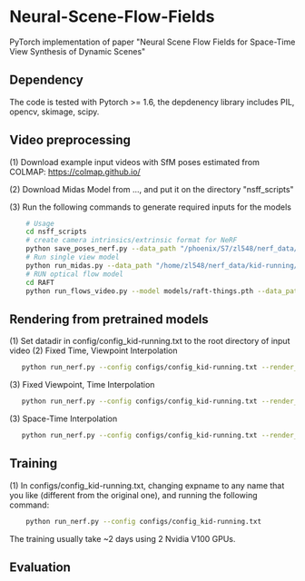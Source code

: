 # Neural-Scene-Flow-Fields
PyTorch implementation of paper "Neural Scene Flow Fields for Space-Time View Synthesis of Dynamic Scenes"


## Dependency
The code is tested with Pytorch >= 1.6, the depdenency library includes PIL, opencv, skimage, scipy.

## Video preprocessing 
(1) Download example input videos with SfM poses estimated from COLMAP: https://colmap.github.io/

(2) Download Midas Model from ..., and put it on the directory "nsff_scripts"

(3) Run the following commands to generate required inputs for the models
```bash
    # Usage
    cd nsff_scripts
    # create camera intrinsics/extrinsic format for NeRF
    python save_poses_nerf.py --data_path "/phoenix/S7/zl548/nerf_data/kid-running/dense/"
    # Run single view model
    python run_midas.py --data_path "/home/zl548/nerf_data/kid-running/dense/"
    # RUN optical flow model
    cd RAFT
    python run_flows_video.py --model models/raft-things.pth --data_path /home/zl548/nerf_data/kid-running/dense/ --epi_threhold 1.0
```

## Rendering from pretrained models
(1) Set datadir in config/config_kid-running.txt to the root directory of input video
(2) Fixed Time, Viewpoint Interpolation
```bash
   python run_nerf.py --config configs/config_kid-running.txt --render_bt --target_idx 10
```
(3) Fixed Viewpoint, Time Interpolation
```bash
   python run_nerf.py --config configs/config_kid-running.txt --render_dynamics_slowmo --target_idx 5
```
(3) Space-Time Interpolation
```bash
   python run_nerf.py --config configs/config_kid-running.txt --render_slowmo_bt  --target_idx 10
```

## Training
(1) In configs/config_kid-running.txt, changing expname to any name that you like (different from the original one), and running the following command:
```bash
    python run_nerf.py --config configs/config_kid-running.txt
```
The training usually take ~2 days using 2 Nvidia V100 GPUs.

## Evaluation
